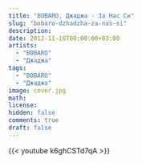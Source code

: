 ```yaml
---
title: "BOBARO, Джаджа - За Нас Си" 
slug: "bobaro-dzhadzha-za-nas-si"
description: 
date: 2012-11-16T00:00:00+03:00
artists:
  - "BOBARO"
  - "Джаджа"
tags:
  - "BOBARO"
  - "Джаджа"
image: cover.jpg
math: 
license: 
hidden: false
comments: true
draft: false
---
```


{{< youtube k6ghCSTd7qA >}}
